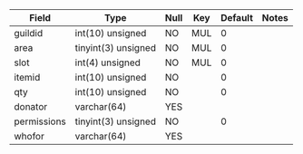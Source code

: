 **Field**|**Type**|**Null**|**Key**|**Default**|**Notes**
-----|-----|-----|-----|-----|-----
guildid|int(10) unsigned|NO|MUL|0| 
area|tinyint(3) unsigned|NO|MUL|0| 
slot|int(4) unsigned|NO|MUL|0| 
itemid|int(10) unsigned|NO| |0| 
qty|int(10) unsigned|NO| |0| 
donator|varchar(64)|YES| | | 
permissions|tinyint(3) unsigned|NO| |0| 
whofor|varchar(64)|YES| | | 